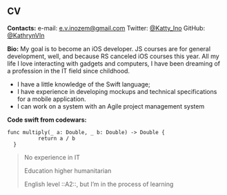 ## CV

**Contacts:**
e-mail:  [e.v.inozem@gmail.com](mailto:e.v.inozem@gmail.com)  Twitter:  [@Katty_Ino](https://twitter.com/Ketty_Ino) 
GitHub:  [@KathrynVIn](https://github.com/KathrynVIn) 

**Bio:**
My goal is to become an iOS developer. JS courses are for general development, well, and because RS canceled iOS courses this year. All my life I love interacting with gadgets and computers, I have been dreaming of a profession in the IT field since childhood.
* I have a little knowledge of the Swift language;
* I have experience in developing mockups and technical specifications for a mobile application.
* I can work on a system with an Agile project management system

**Code swift from codewars:**

```
func multiply(_ a: Double, _ b: Double) -> Double { 
          return a / b
  }
```
> No experience in IT
>
> Education higher humanitarian
>
> English level ::A2::, but I’m in the process of learning

